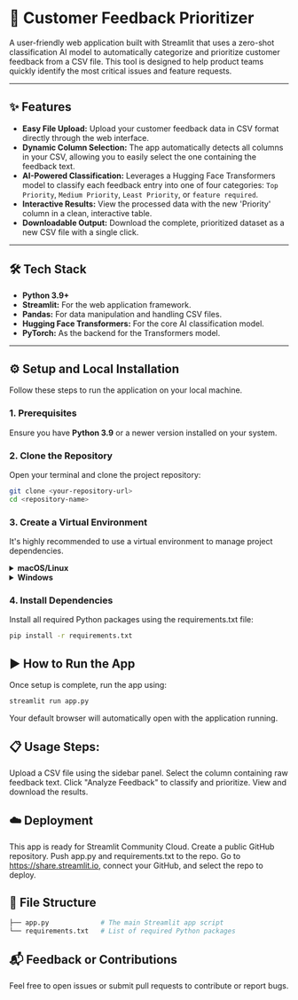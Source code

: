 # 🚀 Customer Feedback Prioritizer

A user-friendly web application built with Streamlit that uses a zero-shot classification AI model to automatically categorize and prioritize customer feedback from a CSV file. This tool is designed to help product teams quickly identify the most critical issues and feature requests.



---
## ✨ Features

* **Easy File Upload:** Upload your customer feedback data in CSV format directly through the web interface.
* **Dynamic Column Selection:** The app automatically detects all columns in your CSV, allowing you to easily select the one containing the feedback text.
* **AI-Powered Classification:** Leverages a Hugging Face Transformers model to classify each feedback entry into one of four categories: `Top Priority`, `Medium Priority`, `Least Priority`, or `feature required`.
* **Interactive Results:** View the processed data with the new 'Priority' column in a clean, interactive table.
* **Downloadable Output:** Download the complete, prioritized dataset as a new CSV file with a single click.

---
## 🛠️ Tech Stack

* **Python 3.9+**
* **Streamlit:** For the web application framework.
* **Pandas:** For data manipulation and handling CSV files.
* **Hugging Face Transformers:** For the core AI classification model.
* **PyTorch:** As the backend for the Transformers model.

---
## ⚙️ Setup and Local Installation

Follow these steps to run the application on your local machine.

### 1. Prerequisites
Ensure you have **Python 3.9** or a newer version installed on your system.

### 2. Clone the Repository
Open your terminal and clone the project repository:
```bash
git clone <your-repository-url>
cd <repository-name>
```

### 3. Create a Virtual Environment
It's highly recommended to use a virtual environment to manage project dependencies.
<details> <summary><strong>macOS/Linux</strong></summary>
python3 -m venv venv
source venv/bin/activate
</details> <details> <summary><strong>Windows</strong></summary>
python -m venv venv
venv\Scripts\activate
</details>

### 4. Install Dependencies
Install all required Python packages using the requirements.txt file:
```bash
pip install -r requirements.txt
```

## ▶️ How to Run the App
Once setup is complete, run the app using:
```bash
streamlit run app.py
```

Your default browser will automatically open with the application running.
## 📋 Usage Steps:
Upload a CSV file using the sidebar panel.
Select the column containing raw feedback text.
Click "Analyze Feedback" to classify and prioritize.
View and download the results.
## ☁️ Deployment
This app is ready for Streamlit Community Cloud.
Create a public GitHub repository.
Push app.py and requirements.txt to the repo.
Go to https://share.streamlit.io, connect your GitHub, and select the repo to deploy.
## 📄 File Structure
```bash
├── app.py             # The main Streamlit app script
└── requirements.txt   # List of required Python packages
```
## 📬 Feedback or Contributions
Feel free to open issues or submit pull requests to contribute or report bugs.
